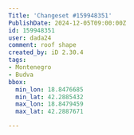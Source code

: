 ```yaml
---
Title: 'Changeset #159948351'
PublishDate: 2024-12-05T09:00:00Z
id: 159948351
user: dada24
comment: roof shape
created_by: iD 2.30.4
tags:
- Montenegro
- Budva
bbox:
  min_lon: 18.8476685
  min_lat: 42.2885432
  max_lon: 18.8479459
  max_lat: 42.2887671

---
```

